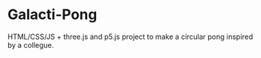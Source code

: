 # Galacti-Pong
 HTML/CSS/JS + three.js and p5.js project to make a circular pong inspired by a collegue.
